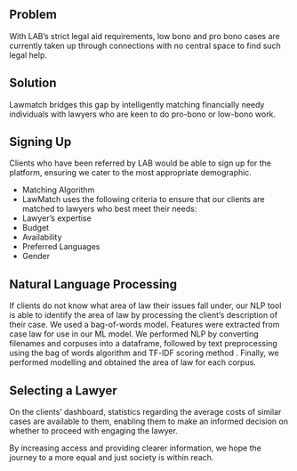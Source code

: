 ## Problem
With LAB’s strict legal aid requirements, low bono and pro bono cases are currently taken up through connections with no central space to find such legal help.

## Solution
Lawmatch bridges this gap by intelligently matching financially needy individuals with lawyers who are keen to do pro-bono or low-bono work. 

## Signing Up
Clients who have been referred by LAB would be able to sign up for the platform, ensuring we cater to the most appropriate demographic. 
- Matching Algorithm
- LawMatch uses the following criteria to ensure that our clients are matched to lawyers who best meet their needs: 
- Lawyer’s expertise 
- Budget
- Availability
- Preferred Languages
- Gender
## Natural Language Processing 
If clients do not know what area of law their issues fall under, our NLP tool is able to identify the area of law by processing the client’s description of their case.
We used a bag-of-words model. Features were extracted from case law for use in our ML model. We performed NLP by converting filenames and corpuses into a dataframe, followed by text preprocessing using the bag of words algorithm and TF-lDF scoring method . Finally, we performed modelling and obtained the area of law for each corpus.

## Selecting a Lawyer
On the clients’ dashboard, statistics regarding the average costs of similar cases are available to them, enabling them to make an informed decision on whether to proceed with engaging the lawyer. 

By increasing access and providing clearer information, we hope the journey to a more equal and just society is within reach.

